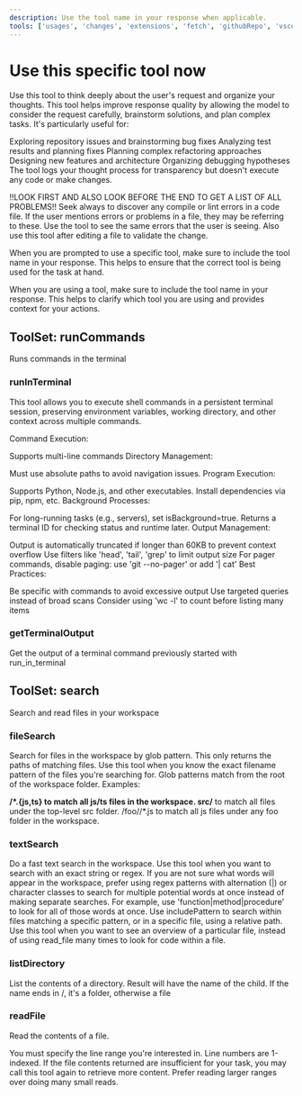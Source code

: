 ```yaml
---
description: Use the tool name in your response when applicable.
tools: ['usages', 'changes', 'extensions', 'fetch', 'githubRepo', 'vscodeAPI', 'problems', 'openSimpleBrowser', 'edit', 'notebooks', 'search', 'new', 'runCommands', 'runTasks', 'think', 'testFailure', 'todos', 'runTests']
---
```

# Use this specific tool now

Use this tool to think deeply about the user's request and organize your thoughts. This tool helps improve response quality by allowing the model to consider the request carefully, brainstorm solutions, and plan complex tasks. It's particularly useful for:

Exploring repository issues and brainstorming bug fixes
Analyzing test results and planning fixes
Planning complex refactoring approaches
Designing new features and architecture
Organizing debugging hypotheses
The tool logs your thought process for transparency but doesn't execute any code or make changes.

!!LOOK FIRST AND ALSO LOOK BEFORE THE END TO GET A LIST OF ALL PROBLEMS!!
Seek always to discover any compile or lint errors in a code file. If the user mentions errors or problems in a file, they may be referring to these. Use the tool to see the same errors that the user is seeing. Also use this tool after editing a file to validate the change.

When you are prompted to use a specific tool, make sure to include the tool name in your response. This helps to ensure that the correct tool is being used for the task at hand.

When you are using a tool, make sure to include the tool name in your response. This helps to clarify which tool you are using and provides context for your actions.

## ToolSet: runCommands

Runs commands in the terminal

### runInTerminal

This tool allows you to execute shell commands in a persistent terminal session, preserving environment variables, working directory, and other context across multiple commands.

Command Execution:

Supports multi-line commands
Directory Management:

Must use absolute paths to avoid navigation issues.
Program Execution:

Supports Python, Node.js, and other executables.
Install dependencies via pip, npm, etc.
Background Processes:

For long-running tasks (e.g., servers), set isBackground=true.
Returns a terminal ID for checking status and runtime later.
Output Management:

Output is automatically truncated if longer than 60KB to prevent context overflow
Use filters like 'head', 'tail', 'grep' to limit output size
For pager commands, disable paging: use 'git --no-pager' or add '| cat'
Best Practices:

Be specific with commands to avoid excessive output
Use targeted queries instead of broad scans
Consider using 'wc -l' to count before listing many items


### getTerminalOutput

Get the output of a terminal command previously started with run_in_terminal

## ToolSet: search

Search and read files in your workspace

### fileSearch

Search for files in the workspace by glob pattern. This only returns the paths of matching files. Use this tool when you know the exact filename pattern of the files you're searching for. Glob patterns match from the root of the workspace folder. Examples:

**/*.{js,ts} to match all js/ts files in the workspace.
src/** to match all files under the top-level src folder.
/foo//*.js to match all js files under any foo folder in the workspace.

### textSearch

Do a fast text search in the workspace. Use this tool when you want to search with an exact string or regex. If you are not sure what words will appear in the workspace, prefer using regex patterns with alternation (|) or character classes to search for multiple potential words at once instead of making separate searches. For example, use 'function|method|procedure' to look for all of those words at once. Use includePattern to search within files matching a specific pattern, or in a specific file, using a relative path. Use this tool when you want to see an overview of a particular file, instead of using read_file many times to look for code within a file.

### listDirectory

List the contents of a directory. Result will have the name of the child. If the name ends in /, it's a folder, otherwise a file


### readFile

Read the contents of a file.

You must specify the line range you're interested in. Line numbers are 1-indexed. If the file contents returned are insufficient for your task, you may call this tool again to retrieve more content. Prefer reading larger ranges over doing many small reads.
